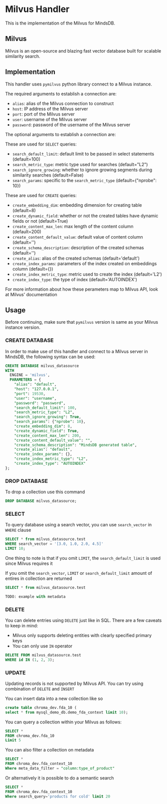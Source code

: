 # Milvus Handler

This is the implementation of the Milvus for MindsDB.

## Milvus

Milvus is an open-source and blazing fast vector database built for scalable similarity search.

## Implementation

This handler uses `pymilvus` python library connect to a Milvus instance.

The required arguments to establish a connection are:

* `alias`: alias of the Milvus connection to construct
* `host`: IP address of the Milvus server
* `port`: port of the Milvus server
* `user`: username of the Milvus server
* `password`: password of the username of the Milvus server

The optional arguments to establish a connection are:

These are used for `SELECT` queries:
* `search_default_limit`: default limit to be passed in select statements (default=100)
* `search_metric_type`: metric type used for searches (default="L2")
* `search_ignore_growing`: whether to ignore growing segments during similarity searches (default=False)
* `search_params`: specific to the `search_metric_type` (default={"nprobe": 10})

These are used for `CREATE` queries:
* `create_embedding_dim`: embedding dimension for creating table (default=8)
* `create_dynamic_field`: whether or not the created tables have dynamic fields or not (default=True)
* `create_content_max_len`: max length of the content column (default=200)
* `create_content_default_value`: default value of content column (default='')
* `create_schema_description`: description of the created schemas (default='')
* `create_alias`: alias of the created schemas (default='default')
* `create_index_params`: parameters of the index created on embeddings column (default={})
* `create_index_metric_type`: metric used to create the index (default='L2')
* `create_index_type`: the type of index (default='AUTOINDEX')

For more information about how these perameters map to Milvus API, look at Milvus' documentation

## Usage

Before continuing, make sure that `pymilvus` version is same as your Milvus instance version.

### CREATE DATABASE

In order to make use of this handler and connect to a Milvus server in MindsDB, the following syntax can be used:

```sql
CREATE DATABASE milvus_datasource
WITH
  ENGINE = 'milvus',
  PARAMETERS = {
    "alias": "default",
    "host": "127.0.0.1",
    "port": 19530,
    "user": "username",
    "password": "password",
    "search_default_limit": 100,
    "search_metric_type": "L2",
    "search_ignore_growing": True,
    "search_params": {"nprobe": 10},
    "create_embedding_dim": 8,
    "create_dynamic_field": True,
    "create_content_max_len": 200,
    "create_content_default_value": "",
    "create_schema_description": "MindsDB generated table",
    "create_alias": "default",
    "create_index_params": {},
    "create_index_metric_type": "L2",
    "create_index_type": "AUTOINDEX"
};
```

### DROP DATABASE

To drop a collection use this command

```sql
DROP DATABASE milvus_datasource;
```

### SELECT

To query database using a search vector, you can use `search_vector` in `WHERE` clause

```sql
SELECT * from milvus_datasource.test
WHERE search_vector = '[3.0, 1.0, 2.0, 4.5]'
LIMIT 10;
```

One thing to note is that if you omit `LIMIT`, the `search_default_limit` is used since Milvus requires it

If you omit the `search_vector`, `LIMIT` or `search_default_limit` amount of entires in collection are returned

```sql
SELECT * from milvus_datasource.test
```
```sql
TODO: example with metadata
```

### DELETE

You can delete entries using `DELETE` just like in SQL.
There are a few caveats to keep in mind:
- Milvus only supports deleting entities with clearly specified primary keys
- You can only use `IN` operator

```sql
DELETE FROM milvus_datasource.test
WHERE id IN (1, 2, 3);
```

### UPDATE

Updating records is not supported by Milvus API. You can try using combination of `DELETE` and `INSERT`














You can insert data into a new collection like so

```sql
create table chroma_dev.fda_10 (
select * from mysql_demo_db.demo_fda_context limit 10);
```

You can query a collection within your Milvus as follows:

```sql
SELECT *
FROM chroma_dev.fda_10
Limit 5
```

You can also filter a collection on metadata

```sql
SELECT *
FROM chroma_dev.fda_context_10
Where meta_data_filter = "column:type_of_product"
```

Or alternatively it is possible to do a semantic search

```sql
SELECT *
FROM chroma_dev.fda_context_10
Where search_query='products for cold' limit 20

```
